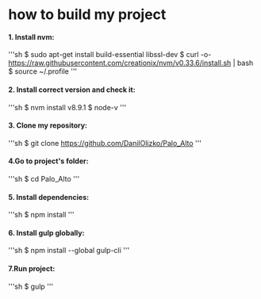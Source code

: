 # how to build my project


####  1. Install nvm:
'''sh
$ sudo apt-get install build-essential libssl-dev
$ curl -o- https://raw.githubusercontent.com/creationix/nvm/v0.33.6/install.sh | bash
$ source ~/.profile
'''
#### 2. Install correct version and check it:
'''sh
$ nvm install v8.9.1
$ node-v
'''
#### 3. Clone my repository:
'''sh
$ git clone https://github.com/DanilOlizko/Palo_Alto
'''
#### 4.Go to project's folder:
'''sh
$ cd Palo_Alto
'''
#### 5. Install dependencies:
'''sh 
$ npm install
'''
#### 6. Install gulp globally:
'''sh 
$ npm install --global gulp-cli
'''
#### 7.Run project:
'''sh
$ gulp
'''
